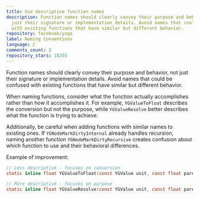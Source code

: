 ```yaml
---
title: Use descriptive function names
description: Function names should clearly convey their purpose and behavior, not
  just their signature or implementation details. Avoid names that could be confused
  with existing functions that have similar but different behavior.
repository: facebook/yoga
label: Naming Conventions
language: C
comments_count: 2
repository_stars: 18255
---
```


Function names should clearly convey their purpose and behavior, not just their signature or implementation details. Avoid names that could be confused with existing functions that have similar but different behavior.

When naming functions, consider what the function actually accomplishes rather than how it accomplishes it. For example, `YGValueToFloat` describes the conversion but not the purpose, while `YGValueResolve` better describes what the function is trying to achieve.

Additionally, be careful when adding functions with similar names to existing ones. If `YGNodeMarkDirtyInternal` already handles recursion, naming another function `YGNodeMarkDirtyRecursive` creates confusion about which function to use and their behavioral differences.

Example of improvement:
```c
// Less descriptive - focuses on conversion
static inline float YGValueToFloat(const YGValue unit, const float parentSize)

// More descriptive - focuses on purpose  
static inline float YGValueResolve(const YGValue unit, const float parentSize)
```